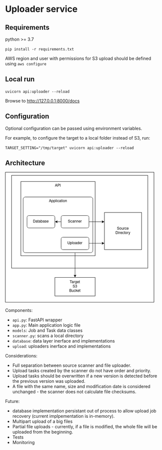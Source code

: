 # Uploader service 



## Requirements

python >= 3.7

`pip install -r requirements.txt`

AWS region and user with permissions for S3 upload should be defined using `aws configure`

## Local run 

`uvicorn api:uploader --reload`

Browse to http://127.0.0.1:8000/docs

## Configuration

Optional configuration can be passed using environment variables.

For example, to configure the target to a local folder instead of S3, run:

`TARGET_SETTING="/tmp/target" uvicorn api:uploader --reload`


## Architecture

![Software Architecture](diagram.png)

Components:
* `api.py`: FastAPI wrapper
* `app.py`: Main application logic file
* `models`: Job and Task data classes
* `scanner.py`: scans a local directory
* `database`: data layer inerface and implementations
* `upload`: uploaders inerface and implementations

Considerations:
* Full separation between source scanner and file uploader.
* Upload tasks created by the scanner do not have order and priority.
* Upload tasks should be overwritten if a new version is detected before the previous version was uploaded.
* A file with the same name, size and modification date is considered unchanged - the scanner does not calculate file checksums.

Future:
* database implementation persistant out of process to allow upload job recovery (current implpementation is in-memory).
* Multipart upload of a big files
* Partial file uploads - currently, if a file is modified, the whole file will be uploaded from the beginning.
* Tests
* Monitoring
